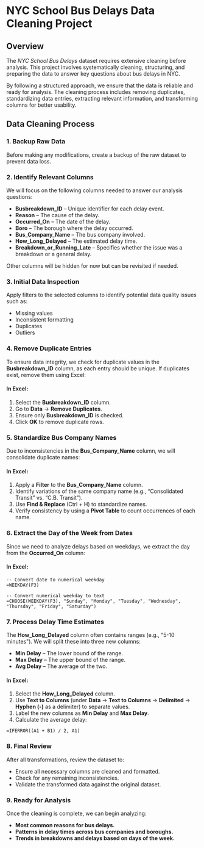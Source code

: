 # NYC School Bus Delays Data Cleaning Project

## Overview

The *NYC School Bus Delays* dataset requires extensive cleaning before analysis. This project involves systematically cleaning, structuring, and preparing the data to answer key questions about bus delays in NYC.

By following a structured approach, we ensure that the data is reliable and ready for analysis. The cleaning process includes removing duplicates, standardizing data entries, extracting relevant information, and transforming columns for better usability.

## Data Cleaning Process

### 1. Backup Raw Data

Before making any modifications, create a backup of the raw dataset to prevent data loss.

### 2. Identify Relevant Columns

We will focus on the following columns needed to answer our analysis questions:

- **Busbreakdown\_ID** – Unique identifier for each delay event.
- **Reason** – The cause of the delay.
- **Occurred\_On** – The date of the delay.
- **Boro** – The borough where the delay occurred.
- **Bus\_Company\_Name** – The bus company involved.
- **How\_Long\_Delayed** – The estimated delay time.
- **Breakdown\_or\_Running\_Late** – Specifies whether the issue was a breakdown or a general delay.

Other columns will be hidden for now but can be revisited if needed.

### 3. Initial Data Inspection

Apply filters to the selected columns to identify potential data quality issues such as:

- Missing values
- Inconsistent formatting
- Duplicates
- Outliers

### 4. Remove Duplicate Entries

To ensure data integrity, we check for duplicate values in the **Busbreakdown\_ID** column, as each entry should be unique. If duplicates exist, remove them using Excel:

#### In Excel:

1. Select the **Busbreakdown\_ID** column.
2. Go to **Data** → **Remove Duplicates**.
3. Ensure only **Busbreakdown\_ID** is checked.
4. Click **OK** to remove duplicate rows.

### 5. Standardize Bus Company Names

Due to inconsistencies in the **Bus\_Company\_Name** column, we will consolidate duplicate names:

#### In Excel:

1. Apply a **Filter** to the **Bus\_Company\_Name** column.
2. Identify variations of the same company name (e.g., “Consolidated Transit” vs. “C.B. Transit”).
3. Use **Find & Replace** (Ctrl + H) to standardize names.
4. Verify consistency by using a **Pivot Table** to count occurrences of each name.

### 6. Extract the Day of the Week from Dates

Since we need to analyze delays based on weekdays, we extract the day from the **Occurred\_On** column:

#### In Excel:

```excel
-- Convert date to numerical weekday
=WEEKDAY(F3)

-- Convert numerical weekday to text
=CHOOSE(WEEKDAY(F3), "Sunday", "Monday", "Tuesday", "Wednesday", "Thursday", "Friday", "Saturday")
```

### 7. Process Delay Time Estimates

The **How\_Long\_Delayed** column often contains ranges (e.g., "5-10 minutes"). We will split these into three new columns:

- **Min Delay** – The lower bound of the range.
- **Max Delay** – The upper bound of the range.
- **Avg Delay** – The average of the two.

#### In Excel:

1. Select the **How\_Long\_Delayed** column.
2. Use **Text to Columns** (under **Data** → **Text to Columns** → **Delimited** → **Hyphen (-)** as a delimiter) to separate values.
3. Label the new columns as **Min Delay** and **Max Delay**.
4. Calculate the average delay:

```excel
=IFERROR((A1 + B1) / 2, A1)
```

### 8. Final Review

After all transformations, review the dataset to:

- Ensure all necessary columns are cleaned and formatted.
- Check for any remaining inconsistencies.
- Validate the transformed data against the original dataset.

### 9. Ready for Analysis

Once the cleaning is complete, we can begin analyzing:

- **Most common reasons for bus delays.**
- **Patterns in delay times across bus companies and boroughs.**
- **Trends in breakdowns and delays based on days of the week.**
